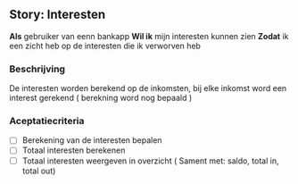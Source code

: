 ## Story: Interesten

**Als** gebruiker van eenn bankapp
**Wil ik** mijn interesten kunnen zien
**Zodat** ik een zicht heb op de interesten die ik verworven heb

### Beschrijving

De interesten worden berekend op de inkomsten, bij elke inkomst word een interest gerekend ( berekning word nog bepaald )

### Aceptatiecriteria

- [ ] Berekening van de interesten bepalen
- [ ] Totaal interesten berekenen
- [ ] Totaal interesten weergeven in overzicht ( Sament met: saldo, total in, total out)
